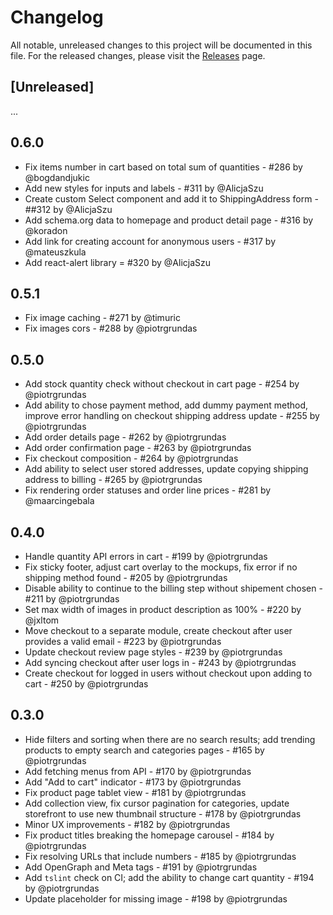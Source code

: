 # Changelog

All notable, unreleased changes to this project will be documented in this file. For the released changes, please visit the [Releases](https://github.com/mirumee/saleor-storefront/releases) page.

## [Unreleased]

...

## 0.6.0

- Fix items number in cart based on total sum of quantities - #286 by @bogdandjukic
- Add new styles for inputs and labels - #311 by @AlicjaSzu
- Create custom Select component and add it to ShippingAddress form - ##312 by @AlicjaSzu
- Add schema.org data to homepage and product detail page - #316 by @koradon
- Add link for creating account for anonymous users - #317 by @mateuszkula
- Add react-alert library = #320 by @AlicjaSzu

## 0.5.1

- Fix image caching - #271 by @timuric
- Fix images cors - #288 by @piotrgrundas

## 0.5.0

- Add stock quantity check without checkout in cart page - #254 by @piotrgrundas
- Add ability to chose payment method, add dummy payment method, improve error handling on checkout shipping address update - #255 by @piotrgrundas
- Add order details page - #262 by @piotrgrundas
- Add order confirmation page - #263 by @piotrgrundas
- Fix checkout composition - #264 by @piotrgrundas
- Add ability to select user stored addresses, update copying shipping address to billing - #265 by @piotrgrundas
- Fix rendering order statuses and order line prices - #281 by @maarcingebala

## 0.4.0

- Handle quantity API errors in cart - #199 by @piotrgrundas
- Fix sticky footer, adjust cart overlay to the mockups, fix error if no shipping method found - #205 by @piotrgrundas
- Disable ability to continue to the billing step without shipement chosen - #211 by @piotrgrundas
- Set max width of images in product description as 100% - #220 by @jxltom
- Move checkout to a separate module, create checkout after user provides a valid email - #223 by @piotrgrundas
- Update checkout review page styles - #239 by @piotrgrundas
- Add syncing checkout after user logs in - #243 by @piotrgrundas
- Create checkout for logged in users without checkout upon adding to cart - #250 by @piotrgrundas

## 0.3.0

- Hide filters and sorting when there are no search results; add trending products to empty search and categories pages - #165 by @piotrgrundas
- Add fetching menus from API - #170 by @piotrgrundas
- Add "Add to cart" indicator - #173 by @piotrgrundas
- Fix product page tablet view - #181 by @piotrgrundas
- Add collection view, fix cursor pagination for categories, update storefront to use new thumbnail structure - #178 by @piotrgrundas
- Minor UX improvements - #182 by @piotrgrundas
- Fix product titles breaking the homepage carousel - #184 by @piotrgrundas
- Fix resolving URLs that include numbers - #185 by @piotrgrundas
- Add OpenGraph and Meta tags - #191 by @piotrgrundas
- Add `tslint` check on CI; add the ability to change cart quantity - #194 by @piotrgrundas
- Update placeholder for missing image - #198 by @piotrgrundas
